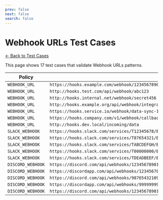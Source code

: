 ```yaml
---
prev: false
next: false
search: false
---
```


# Webhook URLs Test Cases

[← Back to Test Cases](/api/test-cases)

This page shows 17 test cases that validate Webhook URLs patterns.

| Policy | Test Case |
|--------|-----------|
| `WEBHOOK_URL` | `https://hooks.example.com/webhook/1234567890abcdef` |
| `WEBHOOK_URL` | `http://hooks.test.com/api/webhook/abc123` |
| `WEBHOOK_URL` | `http://hooks.internal.net/webhook/secret456` |
| `WEBHOOK_URL` | `http://hooks.example.org/api/webhook/integration-key` |
| `WEBHOOK_URL` | `https://hooks.service.io/webhook/data-sync-123` |
| `WEBHOOK_URL` | `https://hooks.company.com/v1/webhook/callback` |
| `WEBHOOK_URL` | `http://hooks.dev.local/incoming/data` |
| `SLACK_WEBHOOK` | `https://hooks.slack.com/services/T12345678/B1234567890/ABCDEFGHIJKLMNOPQRSTUVWX` |
| `SLACK_WEBHOOK` | `https://hooks.slack.com/services/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` |
| `SLACK_WEBHOOK` | `https://hooks.slack.com/services/TABCDEFGH/B1234ABCD56/1234567890ABCDEFGHIJKLMN` |
| `SLACK_WEBHOOK` | `https://hooks.slack.com/services/T00000000/B0000000000/000000000000000000000000` |
| `SLACK_WEBHOOK` | `https://hooks.slack.com/services/TDEADBEEF/BCAFEBABE12/DEADBEEFCAFEBABEDEADBE00` |
| `DISCORD_WEBHOOK` | `https://discord.com/api/webhooks/123456789012345678/abcdefghijklmnopqrstuvwxyz1234567890abcdefghijklmnopqrstuvwxyz123456` |
| `DISCORD_WEBHOOK` | `https://discordapp.com/api/webhooks/123456789012345678/abcdefghijklmnopqrstuvwxyz1234567890abcdefghijklmnopqrstuvwxyz123456` |
| `DISCORD_WEBHOOK` | `https://discord.com/api/webhooks/987654321098765432/zyxwvutsrqponmlkjihgfedcba9876543210zyxwvutsrqponmlkjihgfedcba987654` |
| `DISCORD_WEBHOOK` | `https://discordapp.com/api/webhooks/999999999999999999/abcdefABCDEF123456abcdefABCDEF123456abcdefABCDEF123456abcdefABCDEF12` |
| `DISCORD_WEBHOOK` | `https://discord.com/api/webhooks/123456789012345678/abc-def_123ABC-xyz_789DEF-ghi_012JKL-mno_345PQR-stu_678VWX-yza_bcd12` |
